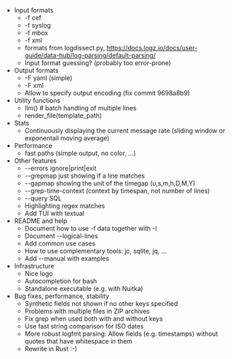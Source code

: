 - Input formats
    * -f cef
    * -f syslog
    * -f mbox
    * -f xml
    * formats from logdissect.py, https://docs.logz.io/docs/user-guide/data-hub/log-parsing/default-parsing/
    * Input format guessing? (probably too error-prone)
- Output formats
    * -F yaml  (simple)
    * -F xml
    * Allow to specify output encoding (fix commit 9698a8b9)
- Utility functions
    * llm() # batch handling of multiple lines
    * render_file(template_path)
- Stats
    * Continuously displaying the current message rate (sliding window or exponentail moving average)
- Performance
    * fast paths (simple output, no color, ...)
- Other features
    * --errors ignore|print|exit
    * --grepmap just showing if a line matches
    * --gapmap showing the unit of the timegap (u,s,m,h,D,M,Y)
    * --grep-time-context (context by timespan, not number of lines)
    * --query SQL
    * Highlighting regex matches
    - Add TUI with textual
- README and help
    * Document how to use -f data together with -I
    * Document --logical-lines
    * Add common use cases
    * How to use complementary tools: jc, sqlite, jq, ...
    * Add --manual with examples
- Infrastructure
    * Nice logo
    * Autocompletion for bash
    * Standalone executable (e.g. with Nuitka)
- Bug fixes, performance, stability
    * Synthetic fields not shown if no other keys specified
    * Problems with multiple files in ZIP archives
    * Fix grep when used both with and without keys
    * Use fast string comparison for ISO dates
    * More robust logfmt parsing: Allow fields (e.g. timestamps) without quotes that have whitespace in them
    * Rewrite in Rust :-)
    